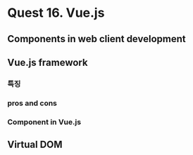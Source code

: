 # Quest 16. Vue.js

## Components in web client development

## Vue.js framework

### 특징

### pros and cons

### Component in Vue.js

## Virtual DOM